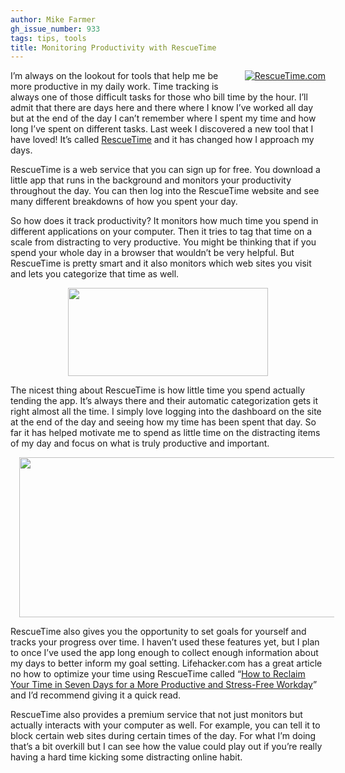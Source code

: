 ```yaml
---
author: Mike Farmer
gh_issue_number: 933
tags: tips, tools
title: Monitoring Productivity with RescueTime
---
```




<div class="separator" style="clear: right; float: right; margin-bottom: 1em; margin-left: 1em; text-align: center;">
<a href="http://rescuetime.com/"><img alt="RescueTime.com" border="0" src="/blog/2014/02/26/monitoring-productivity-with-rescuetime/image-0.png" title="RescueTime"/></a></div>

I’m always on the lookout for tools that help me be more productive in my daily work. Time tracking is always one of those difficult tasks for those who bill time by the hour. I’ll admit that there are days here and there where I know I’ve worked all day but at the end of the day I can’t remember where I spent my time and how long I’ve spent on different tasks. Last week I discovered a new tool that I have loved! It’s called [RescueTime](http://www.rescuetime.com/) and it has changed how I approach my days.

RescueTime is a web service that you can sign up for free. You download a little app that runs in the background and monitors your productivity throughout the day. You can then log into the RescueTime website and see many different breakdowns of how you spent your day.

So how does it track productivity? It monitors how much time you spend in different applications on your computer. Then it tries to tag that time on a scale from distracting to very productive. You might be thinking that if you spend your whole day in a browser that wouldn’t be very helpful. But RescueTime is pretty smart and it also monitors which web sites you visit and lets you categorize that time as well.

<div class="separator" style="clear: both; text-align: center;">
<a href="/blog/2014/02/26/monitoring-productivity-with-rescuetime/image-0.png" imageanchor="1" style="margin-left: 1em; margin-right: 1em;"><img border="0" height="141" src="/blog/2014/02/26/monitoring-productivity-with-rescuetime/image-0.png" width="320"/></a></div>

The nicest thing about RescueTime is how little time you spend actually tending the app. It’s always there and their automatic categorization gets it right almost all the time. I simply love logging into the dashboard on the site at the end of the day and seeing how my time has been spent that day. So far it has helped motivate me to spend as little time on the distracting items of my day and focus on what is truly productive and important.

<div class="separator" style="clear: both; text-align: center;">
<a href="/blog/2014/02/26/monitoring-productivity-with-rescuetime/image-1.png" imageanchor="1" style="margin-left: 1em; margin-right: 1em;"><img border="0" height="256" src="/blog/2014/02/26/monitoring-productivity-with-rescuetime/image-1.png" width="640"/></a></div>

RescueTime also gives you the opportunity to set goals for yourself and tracks your progress over time. I haven’t used these features yet, but I plan to once I’ve used the app long enough to collect enough information about my days to better inform my goal setting. Lifehacker.com has a great article no how to optimize your time using RescueTime called “[How to Reclaim Your Time in Seven Days for a More Productive and Stress-Free Workday](http://lifehacker.com/5839691/how-to-reclaim-your-time-in-seven-days-with-rescuetime)” and I’d recommend giving it a quick read.

RescueTime also provides a premium service that not just monitors but actually interacts with your computer as well. For example, you can tell it to block certain web sites during certain times of the day. For what I’m doing that’s a bit overkill but I can see how the value could play out if you’re really having a hard time kicking some distracting online habit.
